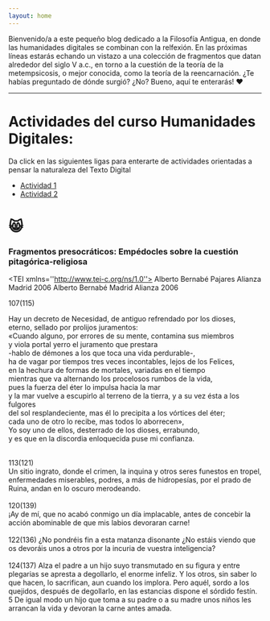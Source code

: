 ```yaml
---
layout: home
---
```


Bienvenido/a a este pequeño blog dedicado a la Filosofía Antigua, en donde las humanidades digitales se combinan con la relfexión.
En las próximas líneas estarás echando un vistazo a una colección de fragmentos que datan alrededor del siglo V a.c., en torno a
la cuestión de la teoría de la metempsicosis, o mejor conocida, como la teoría de la reencarnación. ¿Te habías preguntado de dónde
surgió? ¿No? Bueno, aquí te enterarás! ❤️

---
<h1>Actividades del curso Humanidades Digitales:</h1>


Da click en las siguientes ligas para enterarte de actividades orientadas a pensar la naturaleza del Texto Digital

- [Actividad 1](https://docs.google.com/document/d/1MbotJzewdvXEE1eV8s56UZrFhpG75zNrph3QI81U1OY/edit)
- [Actividad 2](https://docs.google.com/presentation/d/1hEoJQiTYMGfjNjHCyecqLppD_1H0Fyw_CP7ENhacau4/edit#slide=id.p1)

😸
===

### Fragmentos presocráticos: Empédocles sobre la cuestión pitagórica-religiosa

<?xml version=''1.0'' encoding=''UTF-8''?>
<?xml-model href=''http://www.tei-c.org/release/xml/tei/custom/schema/relaxng/teilite.rng'' schematypens=''http://relaxng.org/ns/structure/1.0''?>
<TEI xmlns=''http://www.tei-c.org/ns/1.0''>
 <teiHeader>
  <fileDEsc>
   <titleStmt>
    <title>Fragmentos presocráticos de Tales a Demócrito</title>
    <author>Alberto Bernabé Pajares</author>
   </titleStmt>
   <publicationStmt>
    <publisher>Alianza</publisher>
    <pubPlace>Madrid</pubPlace>
    <date>2006</date>
   </publicationStmt>
   <sourceDesc>
    <biblStruct>
     <monogr>
      <author>Alberto Bernabé</author>
      <title>Fragmentos presocráticos de Tales a Demócrito</title>
      <imprint>
       <pubPlace>Madrid</pubPlace>
       <publisher>Alianza</publisher>
       <date>2006</date>
      </imprint>
     </monogr>
    </biblStruct>
   </sourceDesc>
  </fileDEsc>
 </teiHeader>
 <text>
  <body>
   <div type=''Fragmento''>
   <idno type=''Fragmento DK''>107(115)</idno>
   <br>
   <p type=''Fragmento''>Hay un decreto de <distinct type=''deidad antigua>Necesidad</distinct>, de antiguo refrendado por los dioses,<br>
   eterno, sellado por prolijos juramentos:<br>
   <cit>«Cuando alguno, por errores de su mente, <term type=''concepto filosófico'' xml : lang=''Greek''>contamina</term> sus miembros<br>
   y viola portal yerro el juramento que prestara<br>
   -hablo de <foreign xml : lang=''Greek''>démones</foreign> a los que toca una vida perdurable-,<br>
   ha de vagar por tiempos tres veces incontables, lejos de <distinct type=''metáfora''>los Felices</distinct>,<br>
   en la hechura de formas de mortales, variadas en el tiempo<br>
   mientras que va alternando los procelosos rumbos de la vida,<br>
   pues <distinct type=''metáfora''>la fuerza del <term type=''concepto filosófico''>éter</term></distinct> lo impulsa hacia la <term type=''concepto filosófico>mar</term><br>
   y la mar vuelve a escupirlo al terreno de la <term type=''concepto filosófico''>tierra</term>, y a su vez ésta a los fulgores<br>
   del <distinct type=''metáfora''>sol resplandeciente</distinct>, mas él lo precipita a los <distinct type=''metáfora''>vórtices del éter</distinct>;<br>
   cada uno de otro lo recibe, mas todos lo aborrecen»</cit>,<br>
   Yo soy uno de ellos, desterrado de los dioses, errabundo,<br>
   y es que en la <term type=''concepto filosófico''>discordia</term> enloquecida puse mi confianza.
   </p>
   </div>

   <br>

   <div type=''Fragmento''>
   <idno type=''Fragmento DK''>113(121)</idno>
   <br>
   Un <emph type=''metáfora''>sitio ingrato</emph>,
   donde el crimen, la inquina y otros seres funestos en tropel,
   enfermedades miserables, podres, a más de hidropesías,
   por el prado de <term type=''concepto filosófico''>Ruina</term>, andan en lo oscuro merodeando.
   </div>

   <br>

   <div type=''Fragmento''>
   <idno type=''Fragmento DK''>120(139)</idno>
   <br>
   ¡Ay de mí, que no acabó conmigo un día implacable,
   antes de concebir la <interp type=''allusion''>acción abominable</interp> de que <interp type=''theme related to pythagoreanism''>mis labios devoraran carne</interp>!
   </div>

   <br>

   <div type=''Fragmento''>
   <idno type=''Fragmento DK''>122(136)</idno>
   ¿No pondréis fin a esta <interp type=''image''>matanza disonante</interp> ¿No estáis viendo
   que os <interp type=''theme related to pythagoreanism''>devoráis unos a otros</interp> por la incuria de vuestra inteligencia?
   </div>

   <br>

   <div type=''Fragmento''>
  <idno type=''FRagmento DK''>124(137)</idno>
   Alza el padre a un hijo suyo transmutado en su figura
   y entre plegarias se apresta a degollarlo, el enorme infeliz. Y los otros, sin saber lo que hacen,
   lo sacrifican, aun cuando los implora. Pero aquél, sordo a los quejidos,
   después de degollarlo, en las estancias dispone el  <interp type=''allusion to devoran carne''>sórdido festín</interp>.                                        5
   De igual modo un hijo que toma a su padre o a su madre
   unos niños
   les arrancan la vida y  <distinct type=''precepto pitagórico''>devoran la carne antes amada</distinct>.
   </div>
  </body>
 </text>
</TEI>



